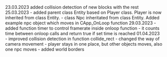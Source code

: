 23.03.2023 added collision detection of new blocks with the rest
25.03.2023
    - added parent class Entity based on Player class. Player is now inherited from class Entity.
    - class Npc inheritated from class Entity. Added example npc object which moves in CApp_OnLoop function
29.03.2023
    - added function timer to control framerate inside onloop function - it counts time between onloop calls and return true if set time is reached
01.04.2023
    - improved collision detection in function collide_rect
    - changed the way of camera movement - player stays in one place, but other objects moves, also one npc moves
    - added world borders

